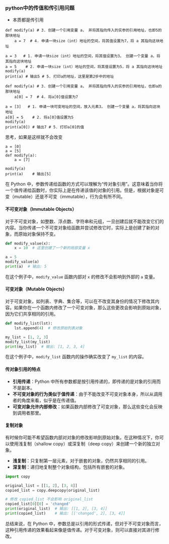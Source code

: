 ### python中的传值和传引用问题

- 本质都是传引用

```
def modify(a) # 3. 创建一个引用变量 a， 并将其指向传入的实参的引用地址，也即5的那块地址
	a = 7  # 4. 申请一块size（int）地址的空间，将其值设置为7，将 a 其指向这块地址

a = 3   # 1. 申请一块size（int）地址的空间，将其值设置为3， 创建一个变量 a，将其指向这块地址
a = 5    # 2. 申请一块size（int）地址的空间，将其值设置为5，将 a 其指向这块地址
modify(a) 
print(a) # 输出5 # 5. 打印a的地址，这里是第2步中的地址
```

```
def modify(a) # 3. 创建一个引用变量 a， 并将其指向传入的实参的引用地址，也即a的那块地址
	a[0] = 7  # 4. 将a[0]值设置为7

a = [3]   # 1. 申请一块可变地址的空间，放入元素3， 创建一个变量 a，将其指向这块地址
a[0] = 5    # 2. 将a[0]值设置为5
modify(a) 
print(a[0]) # 输出7 # 5. 打印a[0]的值
```

思考，如果是这样就不会改变

```
a = [0]
a = [5]
def modify(a):
    a = [7]

modify(a)
print(a)    # 输出[5]
```



在 Python 中，参数传递给函数的方式可以理解为“传对象引用”。这意味着当你将一个值传递给函数时，你实际上是在传递该值的对象的引用。但是，根据对象是可变（mutable）还是不可变（immutable），行为会有所不同。

#### 不可变对象（Immutable Objects）

对于不可变对象，如整数、浮点数、字符串和元组，一旦创建后就不能改变它们的内容。当你传递一个不可变对象给函数并尝试修改它时，实际上是创建了新的对象，而原始对象保持不变。

```python
def modify_value(x):
    x = 10  # 这里创建了一个新的局部变量 x

a = 5
modify_value(a)
print(a)  # 输出: 5
```

在这个例子中，`modify_value` 函数内部对 `x` 的修改不会影响到外部的 `a` 变量。

#### 可变对象（Mutable Objects）

对于可变对象，如列表、字典、集合等，可以在不改变其身份的情况下修改其内容。如果你在一个函数内修改了一个可变对象，那么这些更改会影响到原始对象，因为它们共享相同的引用。

```python
def modify_list(lst):
    lst.append(4)  # 修改原始列表对象

my_list = [1, 2, 3]
modify_list(my_list)
print(my_list)  # 输出: [1, 2, 3, 4]
```

在这个例子中，`modify_list` 函数内的操作确实改变了 `my_list` 的内容。

#### 传对象引用的特点

- **引用传递**：Python 中所有参数都是按引用传递的，即传递的是对象的引用而不是副本。
- **不可变对象的行为类似于值传递**：由于不能改变不可变对象本身，所以从调用者的角度来看，似乎是在传递值。
- **可变对象允许内部修改**：如果函数内部修改了可变对象，那么这些变化会反映到调用者那里。

#### 复制对象

有时候你可能不希望函数内部对对象的修改影响到原始对象。在这种情况下，你可以使用浅复制（shallow copy）或深复制（deep copy）来创建一个新的独立对象。

- **浅复制**：只复制第一层元素，对于嵌套的对象，仍然共享相同的引用。
- **深复制**：递归地复制整个对象结构，包括所有嵌套的对象。

```python
import copy

original_list = [[1, 2], [3, 4]]
copied_list = copy.deepcopy(original_list)

# 修改 copied_list 不会影响 original_list
copied_list[0][0] = 'changed'
print(original_list)  # 输出: [[1, 2], [3, 4]]
print(copied_list)    # 输出: [['changed', 2], [3, 4]]
```

总结来说，在 Python 中，参数总是以引用的形式传递，但对于不可变对象而言，这种引用传递的效果看起来像是值传递。对于可变对象，则可以直接对其进行修改。